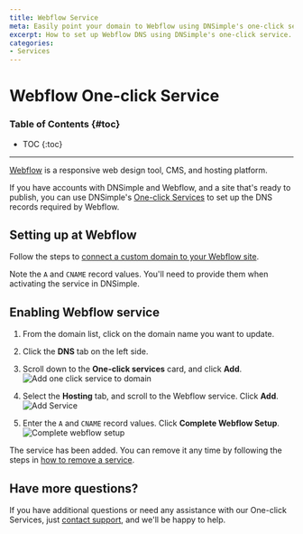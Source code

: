 ```yaml
---
title: Webflow Service
meta: Easily point your domain to Webflow using DNSimple's one-click service. Follow our step-by-step guide to streamline your website setup and enhanced DNS performance.
excerpt: How to set up Webflow DNS using DNSimple's one-click service.
categories:
- Services
---
```


# Webflow One-click Service

### Table of Contents {#toc}

* TOC
{:toc}

---

[Webflow](http://www.webflow.com) is a responsive web design tool, CMS, and hosting platform.

If you have accounts with DNSimple and Webflow, and a site that's ready to publish, you can use DNSimple's [One-click Services](/categories/services/) to set up the DNS records required by Webflow.

## Setting up at Webflow

Follow the steps to [connect a custom domain to your Webflow site](https://university.webflow.com/lesson/connect-a-custom-domain).

Note the `A` and `CNAME` record values. You'll need to provide them when activating the service in DNSimple.

## Enabling Webflow service

1. From the domain list, click on the domain name you want to update.
1. Click the **DNS** tab on the left side.
1. Scroll down to the **One-click services** card, and click **Add**.
    ![Add one click service to domain](/files/add-one-click-service.png)

1. Select the **Hosting** tab, and scroll to the Webflow service. Click **Add**.
    ![Add Service](/files/services-webflow.png)

1. Enter the `A` and `CNAME` record values. Click **Complete Webflow Setup**.
    ![Complete webflow setup](/files/webflow-complete-setup.png)

The service has been added. You can remove it any time by following the steps in [how to remove a service](/articles/services/#removing-services).

## Have more questions?

If you have additional questions or need any assistance with our One-click Services, just [contact support](https://dnsimple.com/feedback), and we'll be happy to help.
